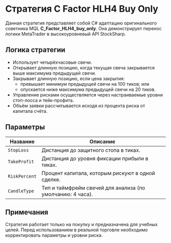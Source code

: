 # Стратегия C Factor HLH4 Buy Only

Данная стратегия представляет собой C# адаптацию оригинального советника MQL **C_Factor_HLH4_buy_only**. Она демонстрирует перенос логики MetaTrader в высокоуровневый API StockSharp.

## Логика стратегии

- Использует четырёхчасовые свечи.
- Открывает длинную позицию, когда текущая свеча закрывается выше максимума предыдущей свечи.
- Закрывает длинную позицию, если цена закрытия:
  - превышает минимум предыдущей свечи на 100 тиков; или
  - опускается ниже максимума предыдущей свечи на 20 тиков.
- Управление рисками осуществляется через настраиваемые уровни стоп-лосса и тейк-профита.
- Объём заявки рассчитывается исходя из процента риска от капитала счёта.

## Параметры

| Название | Описание |
| -------- | -------- |
| `StopLoss` | Дистанция до защитного стопа в тиках. |
| `TakeProfit` | Дистанция до уровня фиксации прибыли в тиках. |
| `RiskPercent` | Процент капитала, которым рискуют в одной сделке. |
| `CandleType` | Тип и таймфрейм свечей для анализа (по умолчанию: 4 часа). |

## Примечания

Стратегия работает только на покупку и предназначена для учебных целей. Перед использованием в реальной торговле необходимо корректировать параметры и уровни риска.
